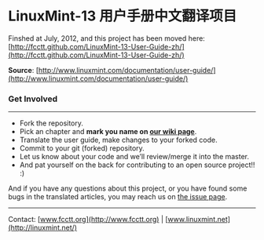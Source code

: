 LinuxMint-13 用户手册中文翻译项目
==========================

Finshed at July, 2012, and this project has been moved here: [http://fcctt.github.com/LinuxMint-13-User-Guide-zh/](http://fcctt.github.com/LinuxMint-13-User-Guide-zh/)

**Source**: [http://www.linuxmint.com/documentation/user-guide/](http://www.linuxmint.com/documentation/user-guide/)

### Get Involved

----

- Fork the repository.
- Pick an chapter and **mark you name on [our wiki page](https://github.com/oppih/LinuxMint-13-User-Guide-zh/wiki)**.
- Translate the user guide, make changes to your forked code.
- Commit to your git (forked) repository.
- Let us know about your code and we’ll review/merge it into the master.
- And pat yourself on the back for contributing to an open source project!!  :)

And if you have any questions about this project, or you have found some bugs in the translated articles, you may reach us on [the issue page](https://github.com/fcctt/LinuxMint-13-User-Guide-zh/issues).

----
Contact: [www.fcctt.org](http://www.fcctt.org) | [www.linuxmint.net](http://linuxmint.net/)
